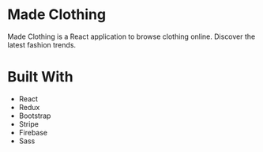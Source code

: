 # Made Clothing
Made Clothing is a React application to browse clothing online.
Discover the latest fashion trends.

# Built With

* React
* Redux
* Bootstrap
* Stripe
* Firebase
* Sass
